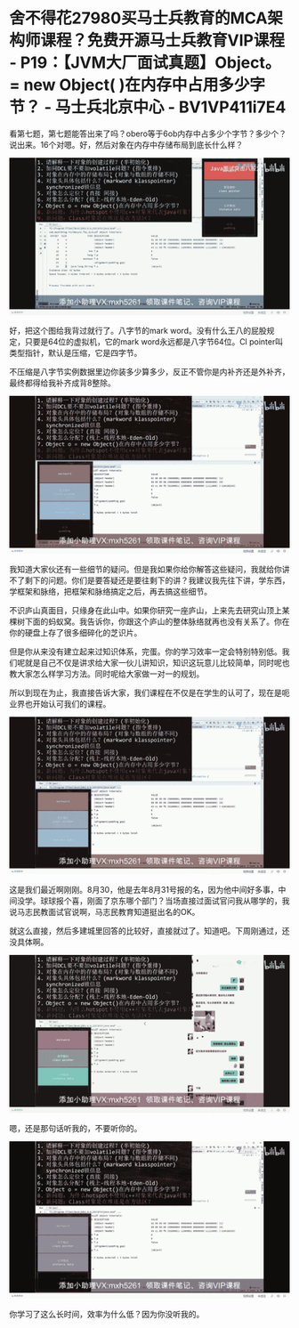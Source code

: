 # 舍不得花27980买马士兵教育的MCA架构师课程？免费开源马士兵教育VIP课程 - P19：【JVM大厂面试真题】Object。= new Object( )在内存中占用多少字节？ - 马士兵北京中心 - BV1VP411i7E4

看第七题，第七题能答出来了吗？obero等于6ob内存中占多少个字节？多少个？说出来。16个对嗯。好，然后对象在内存中存储布局到底长什么样？



![](img/c145d747d963293e6457f51b21022336_1.png)

好，把这个图给我背过就行了。八字节的mark word。没有什么王八的屁股规定，只要是64位的虚拟机，它的mark word永远都是八字节64位。Cl pointer叫类型指针，默认是压缩，它是四字节。

不压缩是八字节实例数据里边你装多少算多少，反正不管你是内补齐还是外补齐，最终都得给我补齐成背8整除。

![](img/c145d747d963293e6457f51b21022336_3.png)

我知道大家伙还有一些细节的疑问。但是我如果你给你解答这些疑问，我就给你讲不了剩下的问题。你们是要答疑还是要往剩下的讲？我建议我先往下讲，学东西，学框架和脉络，把框架和脉络搞定之后，再去搞这些细节。

不识庐山真面目，只缘身在此山中。如果你研究一座庐山，上来先去研究山顶上某棵树下面的蚂蚁窝。我告诉你，你跟这个庐山的整体脉络就再也没有关系了。你在你的硬盘上存了很多细碎化的芝识片。

但是你从来没有建立起来过知识体系，完蛋。你的学习效率一定会特别特别低。我们呢就是自己不仅是讲求给大家一伙儿讲知识，知识这玩意儿比较简单，同时呢也教大家怎么样学习方法。同时呢给大家做一对一的规划。

所以到现在为止，我直接告诉大家，我们课程在不仅是在学生的认可了，现在是呃业界也开始认可我们的课程。

![](img/c145d747d963293e6457f51b21022336_5.png)

这是我们最近啊刚刚。8月30，他是去年8月31号报的名，因为他中间好多事，中间没学。球球报个喜，刚面了京东哪个部门？当场直接过面试官问我从哪学的，我说马志民教面试官说啊，马志民教育知道挺出名的OK。

就这么直接，然后多建城里回答的比较好，直接就过了。知道吧。下周刚通过，还没具体啊。

![](img/c145d747d963293e6457f51b21022336_7.png)

嗯，还是那句话听我的，不要听你的。

![](img/c145d747d963293e6457f51b21022336_9.png)

你学习了这么长时间，效率为什么低？因为你没听我的。